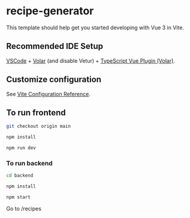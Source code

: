 # recipe-generator

This template should help get you started developing with Vue 3 in Vite.

## Recommended IDE Setup

[VSCode](https://code.visualstudio.com/) + [Volar](https://marketplace.visualstudio.com/items?itemName=Vue.volar) (and disable Vetur) + [TypeScript Vue Plugin (Volar)](https://marketplace.visualstudio.com/items?itemName=Vue.vscode-typescript-vue-plugin).

## Customize configuration

See [Vite Configuration Reference](https://vitejs.dev/config/).

## To run frontend

```sh
git checkout origin main
```
```sh
npm install
```
```sh
npm run dev
```

### To run backend

```sh
cd backend
```
```sh
npm install
```
```sh
npm start
```
Go to /recipes
